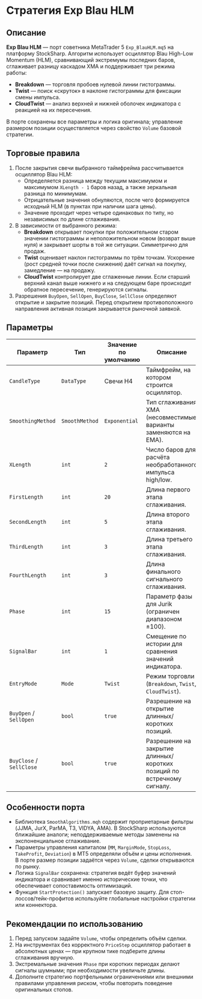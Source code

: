 # Стратегия Exp Blau HLM

## Описание

**Exp Blau HLM** — порт советника MetaTrader 5 `Exp_BlauHLM.mq5` на платформу StockSharp. Алгоритм использует осциллятор Blau High-Low Momentum (HLM), сравнивающий экстремумы последних баров, сглаживает разницу каскадом XMA и поддерживает три режима работы:

- **Breakdown** — торговля пробоев нулевой линии гистограммы.
- **Twist** — поиск «скруток» в наклоне гистограммы для фиксации смены импульса.
- **CloudTwist** — анализ верхней и нижней оболочек индикатора с реакцией на их пересечения.

В порте сохранены все параметры и логика оригинала; управление размером позиции осуществляется через свойство `Volume` базовой стратегии.

## Торговые правила

1. После закрытия свечи выбранного таймфрейма рассчитывается осциллятор Blau HLM:
   - Определяется разница между текущим максимумом и максимумом `XLength - 1` баров назад, а также зеркальная разница по минимумам.
   - Отрицательные значения обнуляются, после чего формируется исходный HLM (в пунктах при наличии шага цены).
   - Значение проходит через четыре одинаковых по типу, но независимых по длине сглаживания.
2. В зависимости от выбранного режима:
   - **Breakdown** открывает покупки при положительном старом значении гистограммы и неположительном новом (возврат выше нуля) и закрывает шорты в той же ситуации. Симметрично для продаж.
   - **Twist** оценивает наклон гистограммы по трём точкам. Ускорение (рост средней точки после снижения) даёт сигнал на покупку, замедление — на продажу.
   - **CloudTwist** контролирует две сглаженные линии. Если старший верхний канал выше нижнего и на следующем баре происходит обратное пересечение, генерируются сигналы.
3. Разрешения `BuyOpen`, `SellOpen`, `BuyClose`, `SellClose` определяют открытие и закрытие позиций. Перед открытием противоположного направления активная позиция закрывается рыночной заявкой.

## Параметры

| Параметр | Тип | Значение по умолчанию | Описание |
| -------- | --- | --------------------- | -------- |
| `CandleType` | `DataType` | Свечи H4 | Таймфрейм, на котором строится осциллятор. |
| `SmoothingMethod` | `SmoothMethod` | `Exponential` | Тип сглаживания XMA (несовместимые варианты заменяются на EMA). |
| `XLength` | `int` | `2` | Число баров для расчёта необработанного импульса high/low. |
| `FirstLength` | `int` | `20` | Длина первого этапа сглаживания. |
| `SecondLength` | `int` | `5` | Длина второго этапа сглаживания. |
| `ThirdLength` | `int` | `3` | Длина третьего этапа сглаживания. |
| `FourthLength` | `int` | `3` | Длина финального сигнального сглаживания. |
| `Phase` | `int` | `15` | Параметр фазы для Jurik (ограничен диапазоном ±100). |
| `SignalBar` | `int` | `1` | Смещение по истории для сравнения значений индикатора. |
| `EntryMode` | `Mode` | `Twist` | Режим торговли (`Breakdown`, `Twist`, `CloudTwist`). |
| `BuyOpen` / `SellOpen` | `bool` | `true` | Разрешение на открытие длинных/коротких позиций. |
| `BuyClose` / `SellClose` | `bool` | `true` | Разрешение на закрытие длинных/коротких позиций по встречному сигналу. |

## Особенности порта

- Библиотека `SmoothAlgorithms.mqh` содержит проприетарные фильтры (JJMA, JurX, ParMA, T3, VIDYA, AMA). В StockSharp используются ближайшие аналоги; неподдерживаемые методы заменены на экспоненциальное сглаживание.
- Параметры управления капиталом (`MM`, `MarginMode`, `StopLoss`, `TakeProfit`, `Deviation`) в MT5 определяли объём и цены исполнения. В порте размер позиции задаётся через `Volume`, сделки открываются по рынку.
- Логика `SignalBar` сохранена: стратегия ведёт буфер значений индикатора и сравнивает именно исторические точки, что обеспечивает сопоставимость оптимизаций.
- Функция `StartProtection()` запускает базовую защиту. Для стоп-лоссов/тейк-профитов используйте глобальные настройки стратегии или коннектора.

## Рекомендации по использованию

1. Перед запуском задайте `Volume`, чтобы определить объём сделки.
2. На инструментах без корректного `PriceStep` осциллятор работает в абсолютных ценах — при крупном тике подберите длины сглаживания вручную.
3. Экстремальные значения `Phase` при коротких периодах делают сигналы шумными; при необходимости увеличьте длины.
4. Дополните стратегию портфельными ограничениями или внешними правилами управления риском, чтобы повторить поведение оригинальных стопов.


